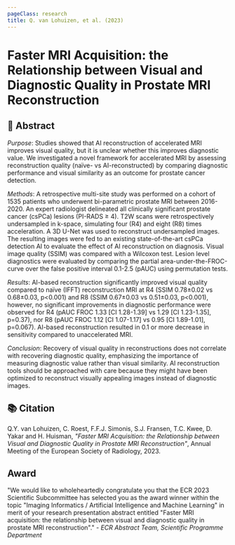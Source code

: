 ```yaml
---
pageClass: research
title: Q. van Lohuizen, et al. (2023)
---
```

# Faster MRI Acquisition: the Relationship between Visual and Diagnostic Quality in Prostate MRI Reconstruction

## 📖 Abstract
*Purpose*: Studies showed that AI reconstruction of accelerated MRI improves visual quality, but it is unclear whether this improves diagnostic value. We investigated a novel framework for accelerated MRI by assessing reconstruction quality (naïve- vs AI-reconstructed) by comparing diagnostic performance and visual similarity as an outcome for prostate cancer detection.

*Methods*: A retrospective multi-site study was performed on a cohort of 1535 patients who underwent bi-parametric prostate MRI between 2016-2020. An expert radiologist delineated all clinically significant prostate cancer (csPCa) lesions (PI-RADS ≥ 4). T2W scans were retrospectively undersampled in k-space, simulating four (R4) and eight (R8) times acceleration. A 3D U-Net was used to reconstruct undersampled images. The resulting images were fed to an existing state-of-the-art csPCa detection AI to evaluate the effect of AI reconstruction on diagnosis. Visual image quality (SSIM) was compared with a Wilcoxon test. Lesion level diagnostics were evaluated by comparing the partial area-under-the-FROC-curve over the false positive interval 0.1-2.5 (pAUC) using permutation tests.

*Results*: AI-based reconstruction significantly improved visual quality compared to naïve (IFFT) reconstruction MRI at R4 (SSIM 0.78±0.02 vs 0.68±0.03, p<0.001) and R8 (SSIM 0.67±0.03 vs 0.51±0.03, p<0.001), however, no significant improvements in diagnostic performance were observed for R4 (pAUC FROC 1.33 [CI 1.28-1.39] vs 1.29 [CI 1.23-1.35], p=0.37), nor R8 (pAUC FROC 1.12 [CI 1.07-1.17] vs 0.95 [CI 1.89-1.01], p=0.067). AI-based reconstruction resulted in 0.1 or more decrease in sensitivity compared to unaccelerated MRI.

*Conclusion*: Recovery of visual quality in reconstructions does not correlate with recovering diagnostic quality, emphasizing the importance of measuring diagnostic value rather than visual similarity. AI reconstruction tools should be approached with care because they might have been optimized to reconstruct visually appealing images instead of diagnostic images.


## 📚 Citation
Q.Y. van Lohuizen, C. Roest, F.F.J. Simonis, S.J. Fransen, T.C. Kwee, D. Yakar and H. Huisman, _"Faster MRI Acquisition: the Relationship between Visual and Diagnostic Quality in Prostate MRI Reconstruction"_, Annual Meeting of the European Society of Radiology, 2023.


## Award
"We would like to wholeheartedly congratulate you that the ECR 2023 Scientific Subcommittee has selected you as the award winner within the topic "Imaging Informatics / Artificial Intelligence and Machine Learning" in merit of your research presentation abstract entitled "Faster MRI acquisition: the relationship between visual and diagnostic quality in prostate MRI reconstruction"."
_- ECR Abstract Team, Scientific Programme Department_